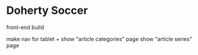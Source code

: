 # Doherty Soccer
front-end build

make nav for tablet +
show "article categories" page
show "article series" page
